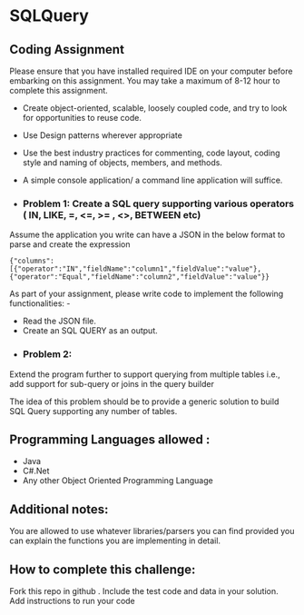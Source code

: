 # SQLQuery

## Coding Assignment

Please ensure that you have installed required IDE on your computer before embarking on this assignment.
You may take a maximum of 8-12 hour to complete this assignment.

* Create object-oriented, scalable, loosely coupled code, and try to look for opportunities to reuse code.
* Use Design patterns wherever appropriate
* Use the best industry practices for commenting, code layout, coding style and naming of objects, members, and methods.
* A simple console application/ a command line application will suffice.
 
 
* ### Problem 1: Create a SQL query supporting various operators ( IN, LIKE, =, <=, >= , <>, BETWEEN etc)

Assume the application you write can have a JSON in the below format to parse and create the expression
```
{"columns":[{"operator":"IN","fieldName":"column1","fieldValue":"value"},{"operator":"Equal","fieldName":"column2","fieldValue":"value"}}
```
As part of your assignment, please write code to implement the following functionalities: -
  * Read the JSON file.
  * Create an SQL QUERY as an output.
* ### Problem 2: 
Extend the program further to support querying from multiple tables i.e., add support for sub-query or joins in the query builder

The idea of this problem should be to provide a generic solution to build SQL Query supporting any number of tables.

## Programming Languages allowed :
* Java
* C#.Net
* Any other Object Oriented Programming Language


## Additional notes:
You are allowed to use whatever libraries/parsers you can find provided you can explain the functions you are implementing in detail. 


## How to complete this challenge:
Fork this repo in github . Include the test code and data in your solution. 
 Add instructions to run your code
 
